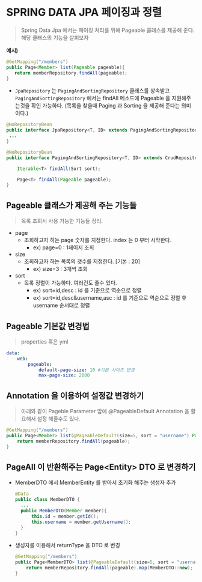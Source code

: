 # SPRING DATA JPA 페이징과 정렬

> Spring Data Jpa 에서는 페이징 처리를 위해 Pageable 클래스를 제공해 준다.
> 해당 클래스의 기능을 살펴보자



**예시)** 

```java
@GetMapping("/members")
public Page<Member> list(Pageable pageable){
   return memberRepository.findAll(pageable);
}
```



* `JpaRepository` 는 `PagingAndSortingRepository` 클래스를 상속받고 `PagingAndSortingRepository`  에서는 findAll 메소드에  Pageable 을 지원해주는것을 확인 가능하다. (목록을 찾을때 Paging 과 Sorting 을 제공해 준다는 의미이다.)

```java
@NoRepositoryBean
public interface JpaRepository<T, ID> extends PagingAndSortingRepository<T, ID>, QueryByExampleExecutor<T> {
 ...   
}

@NoRepositoryBean
public interface PagingAndSortingRepository<T, ID> extends CrudRepository<T, ID> {

	Iterable<T> findAll(Sort sort);

	Page<T> findAll(Pageable pageable);
}

```



## Pageable 클래스가 제공해 주는 기능들

> 목록 조회시 사용 가능한 기능들 정리.

* page
  * 조회하고자 하는 page 숫자를 지정한다. index 는 0 부터 시작한다.
    * ex) page=0 : 1페이지 조회
* size
  * 조회하고자 하는 목록의 갯수를 지정한다. [기본 : 20]
    * ex) size=3 : 3개씩 조회
* sort 
  * 목록 정렬이 가능하다. 여러건도 줄수 있다.
    * ex) sort=id,desc : id 를 기준으로 역순으로 정렬
    * ex) sort=id,desc&username,asc : id 를 기준으로 역순으로 정렬 후 username 순서대로 정렬



## Pageable 기본값 변경법

> properties 혹은 yml

```yaml
data:
	web:
		pageable:
			default-page-size: 10 #기본 사이즈 변경
			max-page-size: 2000
```



## Annotation 을 이용하여 설정값 변경하기

> 아래와 같이 Pageble Parameter 앞에 @PageableDefault Annotation 을 활요해서 설정 해줄수도 있다.

```java
@GetMapping("/members")
public Page<Member> list(@PageableDefault(size=5, sort = "username") Pageable pageable){
    return memberRepository.findAll(pageable);
}
```



## PageAll 이 반환해주는 Page\<Entity> DTO 로 변경하기

* MemberDTO 에서 MemberEntity 를 받아서 초기화 해주는 생성자 추가

  ```java
  @Data
  public class MemberDTO {
  	...
  	public MemberDTO(Member member){
  		this.id = member.getId();
  		this.username = member.getUsername();
  	}
  }
  ```

* 생성자를 이용해서 returnType 을 DTO 로 변경

  ```java
  @GetMapping("/members")
  public Page<MemberDTO> list(@PageableDefault(size=5, sort = "username") Pageable pageable){
      return memberRepository.findAll(pageable).map(MemberDTO::new);
  }
  ```

  